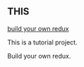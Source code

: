 ## THIS

[build your own redux](https://nytimes.github.io/oak-byo-react-prosemirror-redux/post/build-your-own-redux/)

This is a tutorial project.

Build your own redux.
